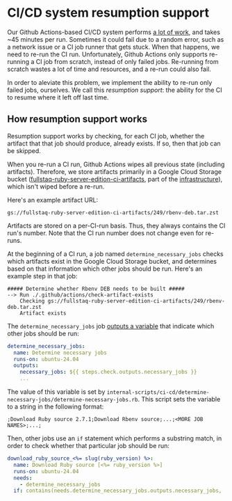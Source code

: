 # CI/CD system resumption support

Our Github Actions-based CI/CD system performs [a lot of work](build-workflow-management.md), and takes \~45 minutes per run. Sometimes it could fail due to a random error, such as a network issue or a CI job runner that gets stuck. When that happens, we need to re-run the CI run. Unfortunately, Github Actions only supports re-running a CI job from scratch, instead of only failed jobs. Re-running from scratch wastes a lot of time and resources, and a re-run could also fail.

In order to aleviate this problem, we implement the ability to re-run only failed jobs, ourselves. We call this _resumption support_: the ability for the CI to resume where it left off last time.

## How resumption support works

Resumption support works by checking, for each CI job, whether the artifact that that job should produce, already exists. If so, then that job can be skipped.

When you re-run a CI run, Github Actions wipes all previous state (including artifacts). Therefore, we store artifacts primarily in a Google Cloud Storage bucket ([fullstaq-ruby-server-edition-ci-artifacts](https://storage.googleapis.com/fullstaq-ruby-server-edition-ci-artifacts), part of the [infrastructure](https://github.com/fullstaq-labs/fullstaq-ruby-infra)), which isn't wiped before a re-run.

Here's an example artifact URL:

~~~
gs://fullstaq-ruby-server-edition-ci-artifacts/249/rbenv-deb.tar.zst
~~~

Artifacts are stored on a per-CI-run basis. Thus, they always contains the CI run's number. Note that the CI run number does not change even for re-runs.

At the beginning of a CI run, a job named `determine_necessary_jobs` checks which artifacts exist in the Google Cloud Storage bucket, and determines based on that information which other jobs should be run. Here's an example step in that job:

~~~
##### Determine whether Rbenv DEB needs to be built #####
--> Run ./.github/actions/check-artifact-exists
    Checking gs://fullstaq-ruby-server-edition-ci-artifacts/249/rbenv-deb.tar.zst
    Artifact exists
~~~

The `determine_necessary_jobs` job [outputs a variable](https://docs.github.com/en/actions/reference/workflow-syntax-for-github-actions#jobsjobs_idoutputs) that indicate which other jobs should be run:

~~~yaml
determine_necessary_jobs:
  name: Determine necessary jobs
  runs-on: ubuntu-24.04
  outputs:
    necessary_jobs: ${{ steps.check.outputs.necessary_jobs }}
    ...
~~~

The value of this variable is set by `internal-scripts/ci-cd/determine-necessary-jobs/determine-necessary-jobs.rb`. This script sets the variable to a string in the following format:

~~~
;Download Ruby source 2.7.1;Download Rbenv source;...;<MORE JOB NAMES>;...;
~~~

Then, other jobs use an `if` statement which performs a substring match, in order to check whether that particular job should be run:

~~~yaml
download_ruby_source_<%= slug(ruby_version) %>:
  name: Download Ruby source [<%= ruby_version %>]
  runs-on: ubuntu-24.04
  needs:
    - determine_necessary_jobs
  if: contains(needs.determine_necessary_jobs.outputs.necessary_jobs, ';Download Ruby source <%= ruby_version %>;')
~~~
